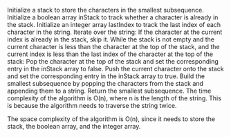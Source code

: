 Initialize a stack to store the characters in the smallest subsequence.
Initialize a boolean array inStack to track whether a character is already in the stack.
Initialize an integer array lastIndex to track the last index of each character in the string.
Iterate over the string:
If the character at the current index is already in the stack, skip it.
While the stack is not empty and the current character is less than the character at the top of the stack, and the current index is less than the last index of the character at the top of the stack:
Pop the character at the top of the stack and set the corresponding entry in the inStack array to false.
Push the current character onto the stack and set the corresponding entry in the inStack array to true.
Build the smallest subsequence by popping the characters from the stack and appending them to a string.
Return the smallest subsequence.
The time complexity of the algorithm is O(n), where n is the length of the string. This is because the algorithm needs to traverse the string twice.

The space complexity of the algorithm is O(n), since it needs to store the stack, the boolean array, and the integer array.

